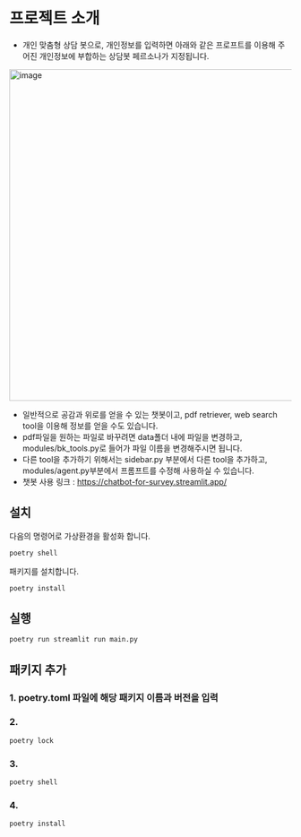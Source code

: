 # 프로젝트 소개
- 개인 맞춤형 상담 봇으로, 개인정보를 입력하면 아래와 같은 프로프트를 이용해 주어진 개인정보에 부합하는 상담봇 페르소나가 지정됩니다.
<img width="592" alt="image" src="https://github.com/user-attachments/assets/f5b8f187-c59f-48a8-a668-43761c782409" />

- 일반적으로 공감과 위로를 얻을 수 있는 챗봇이고, pdf retriever, web search tool을 이용해 정보를 얻을 수도 있습니다.
- pdf파일을 원하는 파일로 바꾸려면 data폴더 내에 파일을 변경하고, modules/bk_tools.py로 들어가 파일 이름을 변경해주시면 됩니다.
- 다른 tool을 추가하기 위해서는 sidebar.py 부분에서 다른 tool을 추가하고, modules/agent.py부분에서 프롬프트를 수정해 사용하실 수 있습니다.
- 챗봇 사용 링크 : https://chatbot-for-survey.streamlit.app/



## 설치

다음의 명령어로 가상환경을 활성화 합니다.

```bash
poetry shell
```

패키지를 설치합니다.

```bash
poetry install
```

## 실행

```bash
poetry run streamlit run main.py
```

## 패키지 추가
### 1. poetry.toml 파일에 해당 패키지 이름과 버전을 입력
### 2. 
```bash
poetry lock
```

### 3.
```bash
poetry shell
```

### 4.
```bash
poetry install
```


